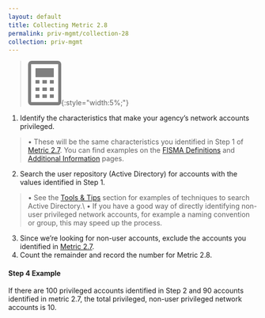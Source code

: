 ```yaml
---
layout: default
title: Collecting Metric 2.8
permalink: priv-mgmt/collection-28
collection: priv-mgmt
---
```

>![Calculator logo](../img/calc.png){:style="width:5%;"}

1. Identify the characteristics that make your agency’s network accounts privileged.
> •  These will be the same characteristics you identified in Step 1 of [Metric 2.7](collection-25-27). You can find examples on the [FISMA Definitions](definitions) and [Additional Information](more-info) pages.
2. Search the user repository (Active Directory) for accounts with the values identified in Step 1.
> •  See the [Tools & Tips](../tools-tips/searchAD) section for examples of techniques to search Active Directory.\\
•  If you have a good way of directly identifying non-user privileged network accounts, for example a naming convention or group, this may speed up the process. 
3. Since we’re looking for non-user accounts, exclude the accounts you identified in [Metric 2.7](collection-25-27).
4. Count the remainder and record the number for Metric 2.8.

<div class="usa-alert usa-alert-info">
  <div class="usa-alert-body">
    <p class="usa-alert-text"><H4>Step 4 Example</H4>
    If there are 100 privileged accounts identified in Step 2 and 90 accounts identified in metric 2.7, the total privileged, non-user privileged network accounts is 10.</p> 
</div>
</div>
